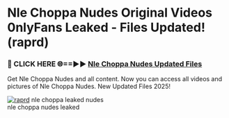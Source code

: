 # Nle Choppa Nudes Original Videos 0nlyFans Leaked - Files Updated! (raprd)

<h3>🔴 CLICK HERE 🌐==►► <a href="https://tinyurl.com/yrmya6cz" rel="nofollow">Nle Choppa Nudes Updated Files</a></h3>

Get Nle Choppa Nudes and all content. Now you can access all videos and pictures of Nle Choppa Nudes. New Updated Files 2025!

[![raprd](https://i.imgur.com/FMdXYCs.gif)](https://tinyurl.com/yrmya6cz)
nle choppa leaked nudes<br>
nle choppa nudes leaked